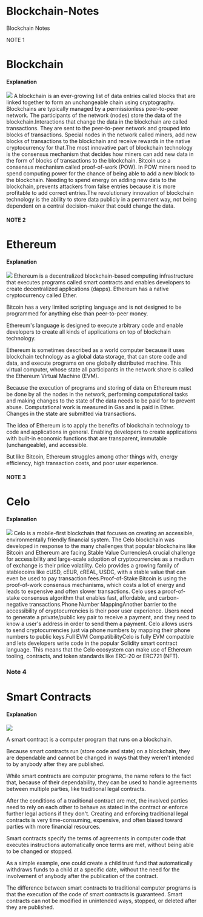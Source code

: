 # Blockchain-Notes
Blockchain Notes

NOTE 1
# Blockchain
#### Explanation
<img src='https://i.imgur.com/OFWjRQ3.jpg'/>
A blockchain is an ever-growing list of data entries called blocks that are linked together to form an unchangeable chain using cryptography. Blockchains are typically managed by a permissionless peer-to-peer network. The participants of the network (nodes) store the data of the blockchain.Interactions that change the data in the blockchain are called transactions. They are sent to the peer-to-peer network and grouped into blocks of transactions. Special nodes in the network called miners, add new blocks of transactions to the blockchain and receive rewards in the native cryptocurrency for that.The most innovative part of blockchain technology is the consensus mechanism that decides how miners can add new data in the form of blocks of transactions to the blockchain. Bitcoin use a consensus mechanism called proof-of-work (POW). In POW miners need to spend computing power for the chance of being able to add a new block to the blockchain. Needing to spend energy on adding new data to the blockchain, prevents attackers from false entries because it is more profitable to add correct entries.The revolutionary innovation of blockchain technology is the ability to store data publicly in a permanent way, not being dependent on a central decision-maker that could change the data.


<h4>NOTE 2</h4>

# Ethereum
#### Explanation
<img src='https://i.imgur.com/7Oe4uJC.jpg'/>
Ethereum is a decentralized blockchain-based computing infrastructure that executes programs called smart contracts and enables developers to create decentralized applications (dapps). Ethereum has a native cryptocurrency called Ether.

Bitcoin has a very limited scripting language and is not designed to be programmed for anything else than peer-to-peer money.

Ethereum's language is designed to execute arbitrary code and enable developers to create all kinds of applications on top of blockchain technology.

Ethereum is sometimes described as a world computer because it uses blockchain technology as a global data storage, that can store code and data, and execute programs on one globally distributed machine. This virtual computer, whose state all participants in the network share is called the Ethereum Virtual Machine (EVM).

Because the execution of programs and storing of data on Ethereum must be done by all the nodes in the network, performing computational tasks and making changes to the state of the data needs to be paid for to prevent abuse. Computational work is measured in Gas and is paid in Ether. Changes in the state are submitted via transactions.

The idea of Ethereum is to apply the benefits of blockchain technology to code and applications in general. Enabling developers to create applications with built-in economic functions that are transparent, immutable (unchangeable), and accessible.

But like Bitcoin, Ethereum struggles among other things with, energy efficiency, high transaction costs, and poor user experience.


<h4>NOTE 3</h4>


# Celo

#### Explanation
<img src='https://i.imgur.com/LTMQciu.jpg'/>
Celo is a mobile-first blockchain that focuses on creating an accessible, environmentally friendly financial system. The Celo blockchain was developed in response to the many challenges that popular blockchains like Bitcoin and Ethereum are facing.Stable Value CurrenciesA crucial challenge for accessibility and large-scale adoption of cryptocurrencies as a medium of exchange is their price volatility. Celo provides a growing family of stablecoins like cUSD, cEUR, cREAL, USDC, with a stable value that can even be used to pay transaction fees.Proof-of-Stake Bitcoin is using the proof-of-work consensus mechanisms, which costs a lot of energy and leads to expensive and often slower transactions. Celo uses a proof-of-stake consensus algorithm that enables fast, affordable, and carbon-negative transactions.Phone Number MappingAnother barrier to the accessibility of cryptocurrencies is their poor user experience. Users need to generate a private/public key pair to receive a payment, and they need to know a user's address in order to send them a payment. Celo allows users to send cryptocurrencies just via phone numbers by mapping their phone numbers to public keys.Full EVM CompatibilityCelo is fully EVM compatible and lets developers write code in the popular Solidity smart contract language. This means that the Celo ecosystem can make use of Ethereum tooling, contracts, and token standards like ERC-20 or ERC721 (NFT).



<h3>Note 4 </h3>

# Smart Contracts
#### Explanation
<img src='https://i.imgur.com/oOYJBy8.jpg' />

A smart contract is a computer program that runs on a blockchain.

Because smart contracts run (store code and state) on a blockchain, they are dependable and cannot be changed in ways that they weren't intended to by anybody after they are published.

While smart contracts are computer programs, the name refers to the fact that, because of their dependability, they can be used to handle agreements between multiple parties, like traditional legal contracts.

After the conditions of a traditional contract are met, the involved parties need to rely on each other to behave as stated in the contract or enforce further legal actions if they don't. Creating and enforcing traditional legal contracts is very time-consuming, expensive, and often biased toward parties with more financial resources.

Smart contracts specify the terms of agreements in computer code that executes instructions automatically once terms are met, without being able to be changed or stopped.

As a simple example, one could create a child trust fund that automatically withdraws funds to a child at a specific date, without the need for the involvement of anybody after the publication of the contract.

The difference between smart contracts to traditional computer programs is that the execution of the code of smart contracts is guaranteed. Smart contracts can not be modified in unintended ways, stopped, or deleted after they are published.

